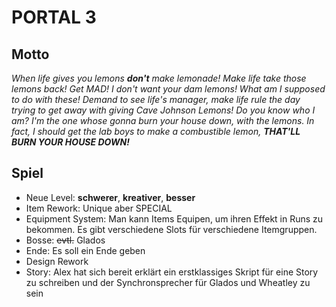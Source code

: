 # PORTAL 3

## Motto
*When life gives you lemons **don't** make lemonade! Make life take those lemons back! Get MAD! I don't want your dam lemons! What am I supposed to do with these! Demand to see life's manager, make life rule the day trying to get away with giving Cave Johnson Lemons! Do you know who I am? I'm the one whose gonna burn your house down, with the lemons. In fact, I should get the lab boys to make a combustible lemon, **THAT'LL BURN YOUR HOUSE DOWN!***

## Spiel
- Neue Level: **schwerer**, **kreativer**, **besser**
- Item Rework: Unique aber SPECIAL
- Equipment System: Man kann Items Equipen, um ihren Effekt in Runs zu bekommen. Es gibt verschiedene Slots für verschiedene Itemgruppen.
- Bosse: ~~evtl.~~ Glados 
- Ende: Es soll ein Ende geben
- Design Rework
- Story: Alex hat sich bereit erklärt ein erstklassiges Skript für eine Story zu schreiben und der Synchronsprecher für Glados und Wheatley zu sein
